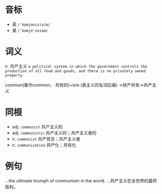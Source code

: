 # 音标

- 英 `/'kɒmjʊnɪz(ə)m/`
- 美 `/'kɑmjʊ'nɪzəm/`

# 词义

n. 共产主义
`a political system in which the government controls the production of all food and goods, and there is no privately owned property`



commun(看作common， 共有的)+ism (表主义的名词后缀) →财产共有→共产主义

# 同根

- adj. `communist` 共产主义的
- adj. `communistic` 共产主义的；共产主义者的
- n. `communist` 共产党员；共产主义者
- n. `communization` 共产化；共有化

# 例句

...the ultimate triumph of communism in the world.
…共产主义在全世界的最终胜利。


